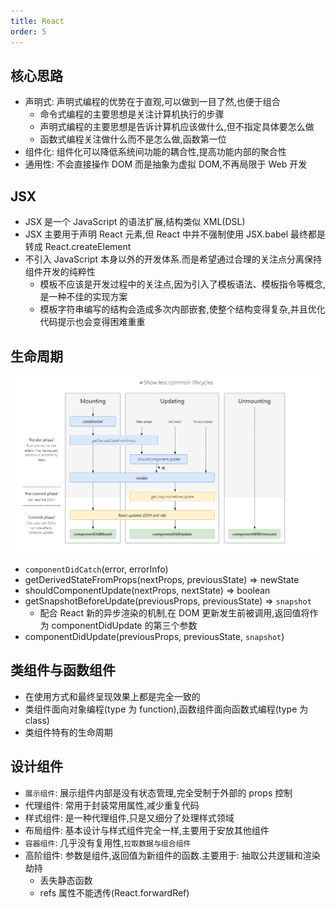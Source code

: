 ```yaml
---
title: React
order: 5
---
```


## 核心思路

- 声明式: 声明式编程的优势在于直观,可以做到一目了然,也便于组合
  - 命令式编程的主要思想是关注计算机执行的步骤
  - 声明式编程的主要思想是告诉计算机应该做什么,但不指定具体要怎么做
  - 函数式编程关注做什么而不是怎么做,函数第一位
- 组件化: 组件化可以降低系统间功能的耦合性,提高功能内部的聚合性
- 通用性: 不会直接操作 DOM 而是抽象为虚拟 DOM,不再局限于 Web 开发

## JSX

- JSX 是一个 JavaScript 的语法扩展,结构类似 XML(DSL)
- JSX 主要用于声明 React 元素,但 React 中并不强制使用 JSX.babel 最终都是转成 React.createElement
- 不引入 JavaScript 本身以外的开发体系.而是希望通过合理的关注点分离保持组件开发的纯粹性
  - 模板不应该是开发过程中的关注点,因为引入了模板语法、模板指令等概念,是一种不佳的实现方案
  - 模板字符串编写的结构会造成多次内部嵌套,使整个结构变得复杂,并且优化代码提示也会变得困难重重

## 生命周期

![lifeCircle](../assets/frame/react/lifeCircle.png)

- `componentDidCatch`(error, errorInfo)
- getDerivedStateFromProps(nextProps, previousState) => newState
- shouldComponentUpdate(nextProps, nextState) => boolean
- getSnapshotBeforeUpdate(previousProps, previousState) => `snapshot`
  - 配合 React 新的异步渲染的机制,在 DOM 更新发生前被调用,返回值将作为 componentDidUpdate 的第三个参数
- componentDidUpdate(previousProps, previousState, `snapshot`)

## 类组件与函数组件

- 在使用方式和最终呈现效果上都是完全一致的
- 类组件面向对象编程(type 为 function),函数组件面向函数式编程(type 为 class)
- 类组件特有的生命周期

## 设计组件

- `展示组件`: 展示组件内部是没有状态管理,完全受制于外部的 props 控制
- 代理组件: 常用于封装常用属性,减少重复代码
- 样式组件: 是一种代理组件,只是又细分了处理样式领域
- 布局组件: 基本设计与样式组件完全一样,主要用于安放其他组件
- `容器组件`: 几乎没有复用性,`拉取数据与组合组件`
- 高阶组件: 参数是组件,返回值为新组件的函数.主要用于: 抽取公共逻辑和渲染劫持
  - 丢失静态函数
  - refs 属性不能透传(React.forwardRef)

